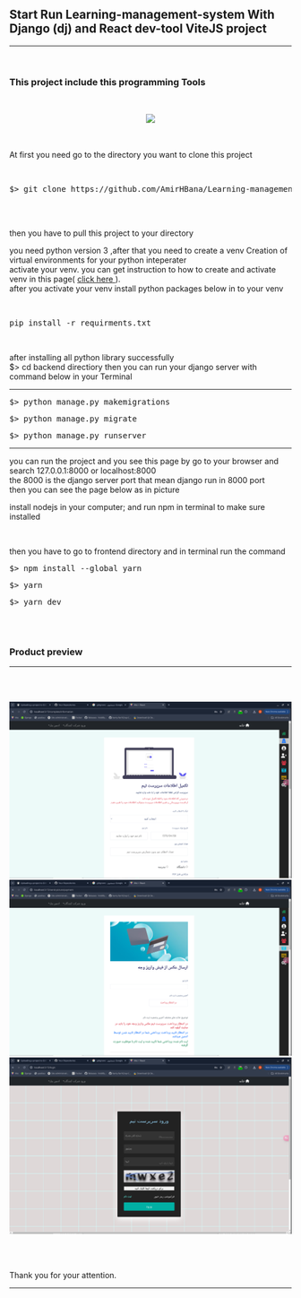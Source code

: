 <h2><strong> Start Run Learning-management-system With Django (dj) and React dev-tool ViteJS project </strong></h2>

<hr>
<br>

<h3> This project include this programming Tools</h3>
<br>
<p align="center">
  <a href="https://skillicons.dev">
    <img src="https://skillicons.dev/icons?i=py,vite,react,django,pycharm,sqlite" />
  </a>
</p>

<br>

<p> At first you need go to the directory you want to clone this project </p>
<br>

<div class="highlight highlight-source-shell notranslate position-relative overflow-auto" dir="auto"><pre>$> git clone https://github.com/AmirHBana/Learning-management-system-Django-web-framework-API-with-React-Fullstack-project-.gitt</pre></div>

<br><br>

<p> then you have to pull this project to your directory<br>
  
   you need python version 3
    ,after that you need to create a venv Creation of virtual environments for your python inteperater<br>
  activate your venv. you can get instruction to how to create and activate venv in this page( <a href="https://docs.python.org/3/library/venv.html"> click here </a> ).<br>
  after you activate your venv install python packages below in to your venv
</p>

<br>

<div class="highlight highlight-source-shell notranslate position-relative overflow-auto" dir="auto"><pre>pip install -r requirments.txt </pre></div>




<br>

<p> after installing all python library successfully <br>
    $> cd backend directiory then
    you can run your django server with command below in your Terminal
</p>


<hr>

<div class="highlight highlight-source-shell notranslate position-relative overflow-auto" dir="auto"><pre>$> python manage.py makemigrations</pre></div>

<div class="highlight highlight-source-shell notranslate position-relative overflow-auto" dir="auto"><pre>$> python manage.py migrate</pre></div>

<div class="highlight highlight-source-shell notranslate position-relative overflow-auto" dir="auto"><pre>$> python manage.py runserver</pre></div>

<hr>

<p> you can run the project and you see this page by go to your browser and search 127.0.0.1:8000 or localhost:8000 <br>
    the 8000 is the django server port that mean django run in 8000 port<br>
      then you can see the page below as in picture
</p>

<p>install nodejs in your computer; and run npm in terminal to make sure installed</p>
</br>

<p> then you have to go to frontend directory and in terminal run the command<br>

<div class="highlight highlight-source-shell notranslate position-relative overflow-auto" dir="auto"><pre>$> npm install --global yarn</pre></div>  

<div class="highlight highlight-source-shell notranslate position-relative overflow-auto" dir="auto"><pre>$> yarn</pre></div>


<div class="highlight highlight-source-shell notranslate position-relative overflow-auto" dir="auto"><pre>$> yarn dev</pre></div>
<br>
<br>

<h3>Product preview </h3>
<hr>

<br><br>

<img src="https://github.com/AmirHBana/Robocup-registeration-team-Django-web-framework-API-with-React-Fullstack-project-/blob/main/preview/1.png" alt="awd_main project" style="max-width: 100%; max-height: 70%;">

<br>

<img src="https://github.com/AmirHBana/Robocup-registeration-team-Django-web-framework-API-with-React-Fullstack-project-/blob/main/preview/2.png" alt="awd_main project" style="max-width: 100%; max-height: 70%;">

<br>

<img src="https://github.com/AmirHBana/Robocup-registeration-team-Django-web-framework-API-with-React-Fullstack-project-/blob/main/preview/3.png" alt="awd_main project" style="max-width: 100%; max-height: 70%;">

<br><br>



<p> 
    Thank you for your attention.
</p>

<hr>


